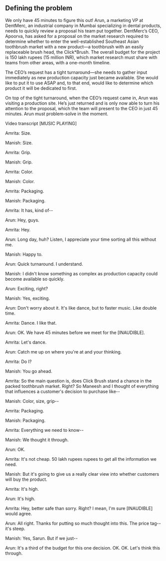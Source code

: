 ## Defining the problem

We only have 45 minutes to figure this out!
Arun, a marketing VP at DentMerc, an industrial company in Mumbai specializing in dental products, needs to quickly review a proposal his team put together. DentMerc’s CEO, Apoorva, has asked for a proposal on the market research required to determine whether to enter the well-established Southeast Asian toothbrush market with a new product—a toothbrush with an easily replaceable brush head, the Click*Brush. The overall budget for the project is 150 lakh rupees (15 million INR), which market research must share with teams from other areas, with a one-month timeline.

The CEO’s request has a tight turnaround—she needs to gather input immediately as new production capacity just became available. She would like to put it to use ASAP and, to that end, would like to determine which product it will be dedicated to first.

On top of the tight turnaround, when the CEO’s request came in, Arun was visiting a production site. He’s just returned and is only now able to turn his attention to the proposal, which the team will present to the CEO in just 45 minutes. Arun must problem-solve in the moment.

Video transcript
[MUSIC PLAYING]

Amrita: Size.

Manish: Size.

Amrita: Grip.

Manish: Grip.

Amrita: Color.

Manish: Color.

Amrita: Packaging.

Manish: Packaging.

Amrita: It has, kind of--

Arun: Hey, guys.

Amrita: Hey.

Arun: Long day, huh? Listen, I appreciate your time sorting all this without me.

Manish: Happy to.

Arun: Quick turnaround. I understand.

Manish: I didn't know something as complex as production capacity could become available so quickly.

Arun: Exciting, right?

Manish: Yes, exciting.

Arun: Don't worry about it. It's like dance, but to faster music. Like double time.

Amrita: Dance. I like that.

Arun: OK. We have 45 minutes before we meet for the [INAUDIBLE].

Amrita: Let's dance.

Arun: Catch me up on where you're at and your thinking.

Amrita: Do I?

Manish: You go ahead.

Amrita: So the main question is, does Click Brush stand a chance in the packed toothbrush market. Right? So Maneesh and I thought of everything that influences a customer's decision to purchase like--

Manish: Color, size, grip--

Amrita: Packaging.

Manish: Packaging.

Amrita: Everything we need to know--

Manish: We thought it through.

Arun: OK.

Amrita: It's not cheap. 50 lakh rupees rupees to get all the information we need.

Manish: But it's going to give us a really clear view into whether customers will buy the product.

Amrita: It's high.

Arun: It's high.

Amrita: Hey, better safe than sorry. Right? I mean, I'm sure [INAUDIBLE] would agree.

Arun: All right. Thanks for putting so much thought into this. The price tag-- it's steep.

Manish: Yes, Sarun. But if we just--

Arun: It's a third of the budget for this one decision. OK. OK. Let's think this through.
